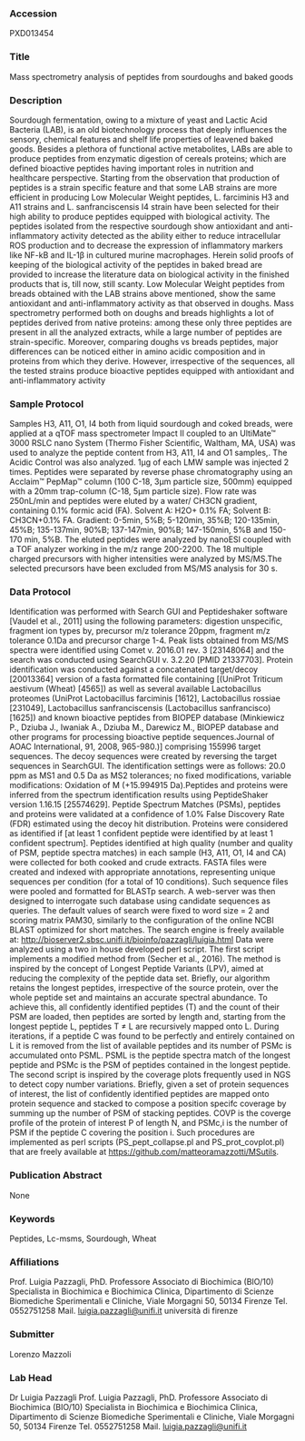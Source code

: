 ### Accession
PXD013454

### Title
Mass spectrometry analysis of peptides from sourdoughs and baked goods

### Description
Sourdough fermentation, owing to a mixture of yeast and Lactic Acid Bacteria (LAB), is an old biotechnology process that deeply influences the sensory, chemical features and shelf life properties of leavened baked goods. Besides a plethora of functional active metabolites, LABs are able to produce peptides from enzymatic digestion of cereals proteins; which are defined bioactive peptides having important roles in nutrition and healthcare perspective.  Starting from the observation that production of peptides is a strain specific feature and that some LAB strains are more efficient in producing Low Molecular Weight peptides, L. farciminis H3 and A11 strains and L. sanfranciscensis I4 strain have been selected for their high ability to produce peptides equipped with biological activity. The peptides isolated from the respective sourdough show antioxidant and anti-inflammatory activity detected as the ability either to reduce intracellular ROS production and to decrease the expression of inflammatory markers like NF-kB and IL-1β in cultured murine macrophages.  Herein solid proofs of keeping of the biological activity of the peptides in baked bread are provided to increase the literature data on biological activity in the finished products that is, till now, still scanty. Low Molecular Weight peptides from breads obtained with the LAB strains above mentioned, show the same antioxidant and anti-inflammatory activity as that observed in doughs. Mass spectrometry performed both on doughs and breads highlights a lot of peptides derived from native proteins: among these only three peptides are present in all the analyzed extracts, while a large number of peptides are strain-specific. Moreover, comparing doughs vs breads peptides, major differences can be noticed either in amino acidic composition and in proteins from which they derive. However, irrespective of the sequences, all the tested strains produce bioactive peptides equipped with antioxidant and anti-inflammatory activity

### Sample Protocol
Samples H3, A11, O1, I4 both from liquid sourdough and coked breads, were applied at a qTOF mass spectrometer Impact II coupled to an UltiMate™ 3000 RSLC nano System (Thermo Fisher Scientific, Waltham, MA, USA)  was used to analyze the peptide content from H3, A11, I4 and O1 samples,. The Acidic Control was also analyzed.  1µg of each LMW sample was injected 2 times. Peptides were separated by reverse phase chromatography using an Acclaim™ PepMap™  column (100 C-18, 3µm particle size, 500mm) equipped with a 20mm  trap-column (C-18, 5µm particle size). Flow rate was 250nL/min and peptides were eluted by a water/ CH3CN gradient, containing 0.1% formic acid (FA). Solvent A: H2O+ 0.1% FA; Solvent B: CH3CN+0.1% FA. Gradient: 0-5min, 5%B; 5-120min, 35%B; 120-135min, 45%B; 135-137min, 90%B; 137-147min, 90%B; 147-150min, 5%B and 150-170 min, 5%B. The eluted peptides were analyzed by nanoESI coupled with a TOF analyzer working in the m/z range 200-2200. The 18 multiple charged precursors with higher intensities were analyzed by MS/MS.The selected precursors have been excluded from MS/MS analysis for 30 s.

### Data Protocol
Identification was performed with Search GUI and Peptideshaker software [Vaudel et al., 2011] using the following parameters: digestion unspecific, fragment ion types by, precursor m/z tolerance 20ppm, fragment m/z tolerance 0.1Da and precursor charge 1-4. Peak lists obtained from MS/MS spectra were identified using Comet v. 2016.01 rev. 3 [23148064] and the search was conducted using SearchGUI v. 3.2.20 [PMID  21337703]. Protein identification was conducted against a concatenated target/decoy [20013364] version of a fasta formatted file containing [(UniProt Triticum aestivum (Wheat) [4565]) as well as several available Lactobacillus proteomes (UniProt Lactobacillus farciminis [1612], Lactobacillus rossiae [231049], Lactobacillus sanfranciscensis (Lactobacillus sanfrancisco) [1625]) and known bioactive peptides from BIOPEP database (Minkiewicz P., Dziuba J., Iwaniak A., Dziuba M., Darewicz M., BIOPEP database and other programs for processing bioactive peptide sequences.Journal of AOAC International, 91, 2008, 965-980.)] comprising 155996 target sequences. The decoy sequences were created by reversing the target sequences in SearchGUI. The identification settings were as follows: 20.0 ppm as MS1 and 0.5 Da as MS2 tolerances; no fixed modifications, variable modifications: Oxidation of M (+15.994915 Da).Peptides and proteins were inferred from the spectrum identification results using PeptideShaker version 1.16.15 [25574629]. Peptide Spectrum Matches (PSMs), peptides and proteins were validated at a confidence of 1.0% False Discovery Rate (FDR) estimated using the decoy hit distribution. Proteins were considered as identified if [at least 1 confident peptide were identified by at least 1 confident spectrum].   Peptides identified at high quality (number and quality of PSM, peptide spectra matches) in each sample (H3, A11,  O1, I4 and CA) were collected for both cooked and crude extracts.  FASTA  files were created and indexed with appropriate annotations, representing unique sequences per condition (for a total of 10 conditions). Such sequence files were pooled and formatted for BLASTp search. A web-server was then designed to interrogate  such database using candidate sequences as queries. The default values of search were fixed to word size = 2 and scoring matrix PAM30, similarly to the configuration of the online NCBI  BLAST optimized for short matches. The  search  engine  is  freely  available  at:  http://bioserver2.sbsc.unifi.it/bioinfo/pazzagli/luigia.html  Data were analyzed using  a two in house developed perl script. The first script implements a modified method from (Secher et al., 2016). The method is inspired by the concept of Longest Peptide Variants (LPV), aimed at reducing the complexity of the peptide data set. Briefly, our algorithm retains the longest peptides, irrespective of the source protein, over the whole peptide set and maintains an accurate spectral abundance. To achieve this, all confidently identified peptides (T) and the count of their PSM are loaded, then peptides are sorted by length and, starting from the longest peptide L, peptides T ≠ L are recursively mapped onto L. During iterations, if a peptide C was found to be perfectly and entirely contained on L it is removed from the list of available peptides and its number of PSMc is accumulated onto PSML. PSML is the peptide spectra match of the longest peptide and PSMc is the PSM of peptides contained in the longest peptide. The second script is inspired by the coverage plots frequently used in NGS to detect copy number variations. Briefly, given a set of protein sequences of interest, the list of confidently identified peptides are mapped onto protein sequence and stacked to compose a position specifc coverage by summing up the number of PSM of stacking peptides. COVP is the coverge profile of the protein of interest P of length N, and PSMc,i is the number of PSM if the peptide C covering the position i.  Such procedures are implemented as perl scripts (PS_pept_collapse.pl and PS_prot_covplot.pl) that are freely available at https://github.com/matteoramazzotti/MSutils.

### Publication Abstract
None

### Keywords
Peptides, Lc-msms, Sourdough, Wheat

### Affiliations
Prof. Luigia Pazzagli, PhD.  Professore Associato di Biochimica (BIO/10)  Specialista in Biochimica e Biochimica Clinica,  Dipartimento di Scienze Biomediche Sperimentali e Cliniche,  Viale Morgagni 50, 50134 Firenze  Tel. 0552751258  Mail.  luigia.pazzagli@unifi.it
università di firenze

### Submitter
Lorenzo Mazzoli

### Lab Head
Dr Luigia Pazzagli
Prof. Luigia Pazzagli, PhD.  Professore Associato di Biochimica (BIO/10)  Specialista in Biochimica e Biochimica Clinica,  Dipartimento di Scienze Biomediche Sperimentali e Cliniche,  Viale Morgagni 50, 50134 Firenze  Tel. 0552751258  Mail.  luigia.pazzagli@unifi.it


